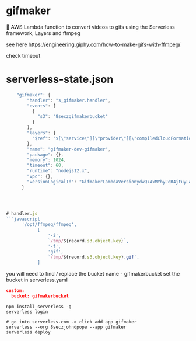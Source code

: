 # gifmaker
👾 AWS Lambda function to convert videos to gifs using the Serverless framework, Layers and ffmpeg  

see here 
https://engineering.giphy.com/how-to-make-gifs-with-ffmpeg/

check timeout
# serverless-state.json
```javascript
    "gifmaker": {
        "handler": "s_gifmaker.handler",
        "events": [
          {
            "s3": "8seczgifmakerbucket"
          }
        ],
        "layers": {
          "$ref": "$[\"service\"][\"provider\"][\"compiledCloudFormationTemplate\"][\"Resources\"][\"GifmakerLambdaFunction\"][\"Properties\"][\"Layers\"]"
        },
        "name": "gifmaker-dev-gifmaker",
        "package": {},
        "memory": 1024,
        "timeout": 60,
        "runtime": "nodejs12.x",
        "vpc": {},
        "versionLogicalId": "GifmakerLambdaVersionydwQ7AxMYhyJqR4jtuyLAN3s5KdGIGnjfUZRPENwok"
      }
      
      


# handler.js
```javascript
      '/opt/ffmpeg/ffmpeg',
            [
                '-i',
                `/tmp/${record.s3.object.key}`,
                '-f',
                'gif',
                `/tmp/${record.s3.object.key}.gif`,
            ]
```

you will need to find / replace the bucket name - gifmakerbucket
set the bucket in serverless.yaml
```json
custom:
  bucket: gifmakerbucket
```

  
```shell
npm install serverless -g
serverless login

# go into serverless.com -> click add app gifmaker
serverless --org 8seczjohndpope --app gifmaker
serverless deploy
```
